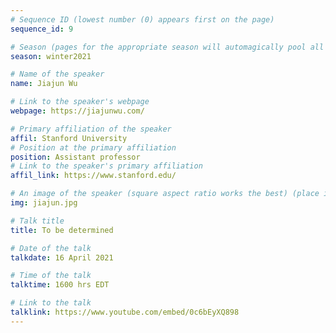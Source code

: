 ```yaml
---
# Sequence ID (lowest number (0) appears first on the page)
sequence_id: 9

# Season (pages for the appropriate season will automagically pool all speakers that gave a talk in the season)
season: winter2021

# Name of the speaker
name: Jiajun Wu

# Link to the speaker's webpage
webpage: https://jiajunwu.com/

# Primary affiliation of the speaker
affil: Stanford University
# Position at the primary affiliation
position: Assistant professor
# Link to the speaker's primary affiliation
affil_link: https://www.stanford.edu/

# An image of the speaker (square aspect ratio works the best) (place in the `assets/img/speakers` directory)
img: jiajun.jpg

# Talk title
title: To be determined

# Date of the talk
talkdate: 16 April 2021

# Time of the talk
talktime: 1600 hrs EDT

# Link to the talk
talklink: https://www.youtube.com/embed/0c6bEyXQ898
---
```


<!-- Whatever you write below will be disregarded -->
